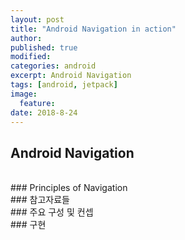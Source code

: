 ```yaml
---
layout: post
title: "Android Navigation in action"
author:
published: true
modified:
categories: android
excerpt: Android Navigation
tags: [android, jetpack]
image:
  feature:
date: 2018-8-24
---
```


## Android Navigation
[]()

<br>
### Principles of Navigation


<br>
### 참고자료들

<br>
### 주요 구성 및 컨셉

<br>
### 구현




<br>
<br>

